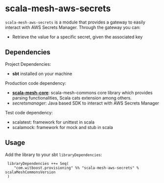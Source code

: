 # scala-mesh-aws-secrets

`scala-mesh-aws-secrets` is a module that provides a gateway to easily interact with AWS Secrets Manager. Through the gateway you can:

* Retrieve the value for a specific secret, given the associated key

## Dependencies

Project Dependencies:

* **sbt** installed on your machine

Production code dependency:

* [**scala-mesh-core**](../core): scala-mesh-commons core library which provides parsing functionalities, Scala cats extension among others.
* *secretsmanager*: Java based SDK to interact with AWS Secrets Manager

Test code dependency:

* scalatest: framework for unittest in scala
* scalamock: framework for mock and stub in scala

## Usage

Add the library to your sbt `libraryDependencies`:

```
 libraryDependencies ++= Seq(
    "com.witboost.provisioning" %% "scala-mesh-aws-secrets" % scalaMeshCommonsVersion
 )
```
